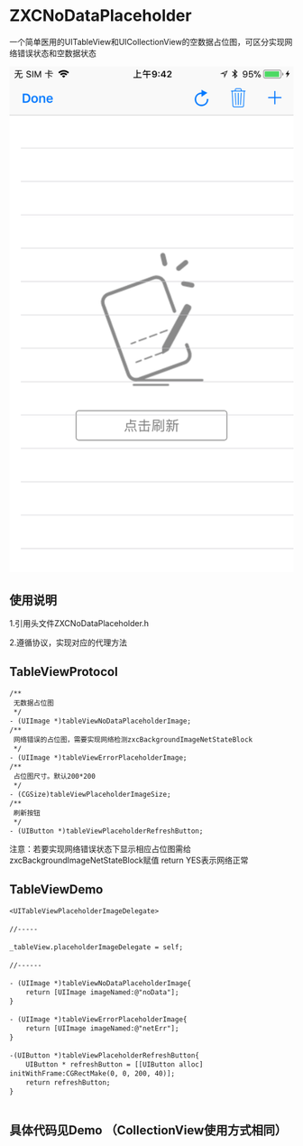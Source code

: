 # ZXCNoDataPlaceholder
一个简单医用的UITableView和UICollectionView的空数据占位图，可区分实现网络错误状态和空数据状态

![数据图片](./img.png)

## 使用说明

1.引用头文件ZXCNoDataPlaceholder.h

2.遵循协议，实现对应的代理方法


## TableViewProtocol

```
/**
 无数据占位图
 */
- (UIImage *)tableViewNoDataPlaceholderImage;
/**
 网络错误的占位图，需要实现网络检测zxcBackgroundImageNetStateBlock  
 */
- (UIImage *)tableViewErrorPlaceholderImage;
/**
 占位图尺寸。默认200*200
 */
- (CGSize)tableViewPlaceholderImageSize;
/**
 刷新按钮
 */
- (UIButton *)tableViewPlaceholderRefreshButton;

```
注意：若要实现网络错误状态下显示相应占位图需给zxcBackgroundImageNetStateBlock赋值 return YES表示网络正常


## TableViewDemo

```
<UITableViewPlaceholderImageDelegate>

//-----

_tableView.placeholderImageDelegate = self;

//------

- (UIImage *)tableViewNoDataPlaceholderImage{
    return [UIImage imageNamed:@"noData"];
}

- (UIImage *)tableViewErrorPlaceholderImage{
	return [UIImage imageNamed:@"netErr"];
}

-(UIButton *)tableViewPlaceholderRefreshButton{
    UIButton * refreshButton = [[UIButton alloc] initWithFrame:CGRectMake(0, 0, 200, 40)];
    return refreshButton;
}


```

## 具体代码见Demo （CollectionView使用方式相同）


